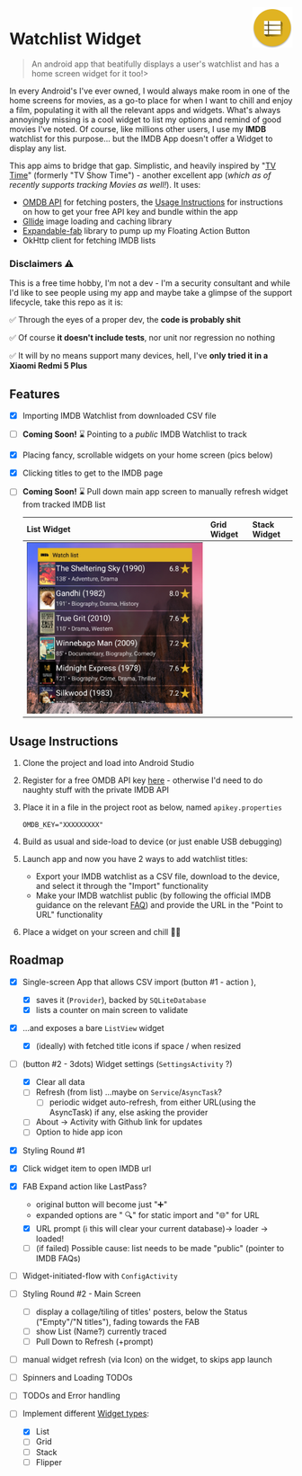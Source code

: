 <img src="app/src/main/res/mipmap-hdpi/ic_launcher.png" align="right"/>

# Watchlist Widget

> An android app that beatifully displays a user's watchlist and has a home screen widget for it too!> 

In every Android's I've ever owned, I would always make room in one of the home screens for movies, as a go-to place for when I want to chill and enjoy a film, populating it with all the relevant apps and widgets. What's always annoyingly missing is a cool widget to list my options and remind of good movies I've noted. Of course, like millions other users, I use my **IMDB** watchlist for this purpose... but the IMDB App doesn't offer a Widget to display any list.

This app aims to bridge that gap. Simplistic, and heavily inspired by "[TV Time](https://www.tvtime.com/)" (formerly "TV Show Time") - another excellent app (*which as of recently supports tracking Movies as well!*). It uses:

* [OMDB API](http://www.omdbapi.com/) for fetching posters, the [Usage Instructions](#usage-instructions) for instructions on how to get your free API key and bundle within the app 
* [Gllide](https://github.com/bumptech/glide) image loading and caching library
* [Expandable-fab](https://github.com/nambicompany/expendable-fab) library to pump up my Floating Action Button
* OkHttp client for fetching IMDB lists 



### Disclaimers :warning:

This is a free time hobby, I'm not a dev - I'm a security consultant and while I'd like to see people using my app and maybe take a glimpse of the support lifecycle, take this repo as it is:

:white_check_mark: Through the eyes of a proper dev, the **code is probably shit**

:white_check_mark: Of course **it doesn't include tests**, nor unit nor regression no nothing

:white_check_mark: It will by no means support many devices, hell, I've **only tried it in a Xiaomi Redmi 5 Plus** 

 





## Features

- [x] Importing IMDB Watchlist from downloaded CSV file

- [ ] **Coming Soon!** :hourglass: Pointing to a *public* IMDB Watchlist to track

- [x] Placing fancy, scrollable widgets on your home screen (pics below)

- [x] Clicking titles to get to the IMDB page

- [ ] **Coming Soon!** :hourglass: Pull down main app screen to manually refresh widget from tracked IMDB list 

  | List Widget                 | Grid Widget | Stack Widget |
  | --------------------------- | ----------- | ------------ |
  | ![](listwidget-cropped.jpg) |             |              |

  



## Usage Instructions

1. Clone the project and load into Android Studio

2. Register for a free OMDB API key [here](http://www.omdbapi.com/apikey.aspx)  - otherwise I'd need to do naughty stuff with the private IMDB API 

3. Place it in a file in the project root as below, named `apikey.properties`

   ```
   OMDB_KEY="XXXXXXXXX"
   ```

4. Build as usual and side-load to device (or just enable USB debugging)

5. Launch app and now you have 2 ways to add watchlist titles:

   * Export your IMDB watchlist as a CSV file, download to the device, and select it through the "Import" functionality
   * Make your IMDB watchlist public (by following the official IMDB guidance on the relevant [FAQ](https://help.imdb.com/article/imdb/track-movies-tv/watchlist-faq/G9PA556494DM8YBA#)) and provide the URL in the "Point to URL"  functionality

6. Place a widget on your screen and chill :popcorn::popcorn:



## Roadmap

- [x] Single-screen App that allows CSV import (button #1 - action ), 
  - [x] saves it (`Provider`), backed by `SQLiteDatabase`
  - [x] lists a counter on main screen to validate 
- [x] ...and exposes  a bare `ListView`  widget 
  - [x] (ideally) with fetched title icons if space / when resized
- [ ] (button #2 - 3dots) Widget settings (`SettingsActivity` ?)
  - [x] Clear all data
  - [ ] Refresh (from list) ...maybe on `Service`/`AsyncTask`?
    - [ ] periodic widget auto-refresh, from either URL(using the AsyncTask) if any, else asking the provider 
  - [ ] About -> Activity with Github link for updates
  - [ ] Option to hide app icon
- [x] Styling Round #1
- [x] Click widget item to open IMDB url

- [x] FAB Expand action like LastPass?
  * original button will become just ":heavy_plus_sign:"
  * expanded options are " :mag:" for static import and ":globe_with_meridians:" for URL 
  * [x] URL prompt (:information_source: this will clear your current database)-> loader -> loaded! 
  * [ ] (if failed) Possible cause: list needs to be made "public"  (pointer to IMDB FAQs)
- [ ] Widget-initiated-flow with `ConfigActivity`
- [ ] Styling Round #2 - Main Screen
  - [ ] display a collage/tiling of titles' posters, below the Status ("Empty"/"N titles"), fading towards the FAB 
  - [ ] show List (Name?) currently traced
  - [ ] Pull Down to Refresh (+prompt)
- [ ] manual widget refresh (via Icon) on the widget, to  skips app launch
- [ ] Spinners and Loading TODOs
- [ ] TODOs and Error handling 
- [ ] Implement different  [Widget types](https://developer.android.com/guide/topics/appwidgets/collections):
  - [x] List
  - [ ] Grid
  - [ ] Stack
  - [ ] Flipper
